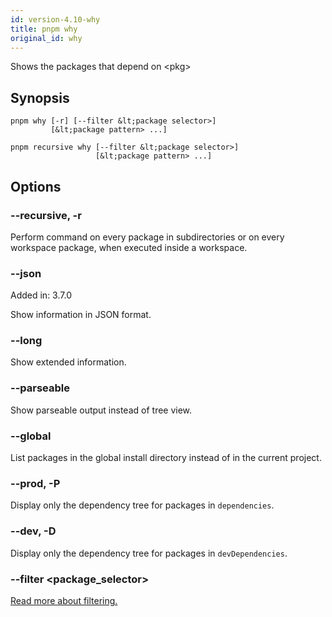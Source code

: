```yaml
---
id: version-4.10-why
title: pnpm why
original_id: why
---
```


Shows the packages that depend on &lt;pkg>

## Synopsis

```text
pnpm why [-r] [--filter &lt;package selector>]
         [&lt;package pattern> ...]

pnpm recursive why [--filter &lt;package selector>]
                   [&lt;package pattern> ...]
```

## Options

### --recursive, -r

Perform command on every package in subdirectories
or on every workspace package, when executed inside a workspace.

### --json

Added in: 3.7.0

Show information in JSON format.

### --long

Show extended information.

### --parseable

Show parseable output instead of tree view.

### --global

List packages in the global install directory instead of in the current project.

### --prod, -P

Display only the dependency tree for packages in `dependencies`.

### --dev, -D

Display only the dependency tree for packages in `devDependencies`.

### --filter &lt;package_selector>

[Read more about filtering.](../filtering)
